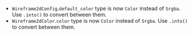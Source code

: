 - `Wireframe2dConfig`.`default_color` type is now `Color` instead of `Srgba`. Use `.into()` to convert between them.
- `Wireframe2dColor`.`color` type is now `Color` instead of `Srgba`. Use `.into()` to convert between them.
